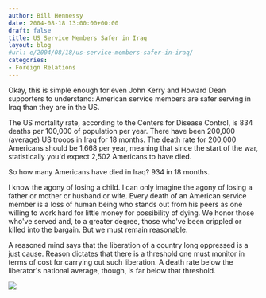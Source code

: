 ```yaml
---
author: Bill Hennessy
date: 2004-08-18 13:00:00+00:00
draft: false
title: US Service Members Safer in Iraq
layout: blog
#url: e/2004/08/18/us-service-members-safer-in-iraq/
categories:
- Foreign Relations
---
```


Okay, this is simple enough for even John Kerry and Howard Dean supporters to understand:  American service members are safer serving in Iraq than they are in the US.  
  
The US mortality rate, according to the Centers for Disease Control, is 834 deaths per 100,000 of population per year.  There have  been 200,000 (average) US troops in Iraq for 18 months.  The death rate for 200,000 Americans should be 1,668 per year, meaning that since the start of the war, statistically you'd expect 2,502 Americans to have died.    
  
So how many Americans have died in Iraq?  934 in 18 months.   
  
I know the agony of losing a child.  I can only imagine the agony of losing a father or mother or husband or wife.  Every death of an American service member is a loss of human being who stands out from his peers as one willing to work hard for little money for possibility of dying.  We honor those who've served and, to a greater degree, those who've been crippled or killed into the bargain.  But we must remain reasonable.  
  
A reasoned mind says that the liberation of a country long oppressed is a just cause.  Reason dictates that there is a threshold one must monitor in terms of cost for carrying out such liberation.  A death rate below the liberator's national average, though, is far below that threshold.  
  
![](https://blog.billhennessy.com/aggbug.aspx?PostID=640)

